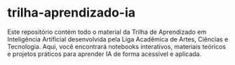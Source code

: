 # trilha-aprendizado-ia
Este repositório contém todo o material da Trilha de Aprendizado em Inteligência Artificial desenvolvida pela Liga Acadêmica de Artes, Ciências e Tecnologia. Aqui, você encontrará notebooks interativos, materiais teóricos e projetos práticos para aprender IA de forma acessível e aplicada.

